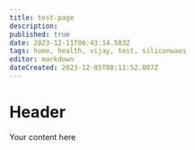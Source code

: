 ```yaml
---
title: test-page
description: 
published: true
date: 2023-12-11T06:43:14.583Z
tags: home, health, vijay, test, siliconwaes
editor: markdown
dateCreated: 2023-12-05T08:11:52.007Z
---
```


# Header
Your content here